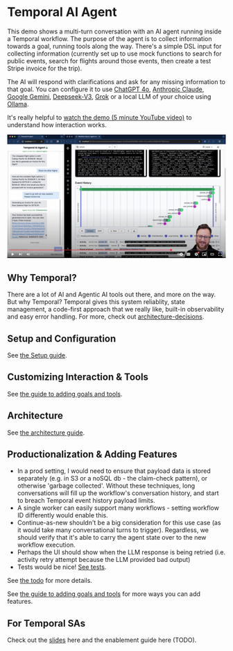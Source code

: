 # Temporal AI Agent

This demo shows a multi-turn conversation with an AI agent running inside a Temporal workflow. The purpose of the agent is to collect information towards a goal, running tools along the way. There's a simple DSL input for collecting information (currently set up to use mock functions to search for public events, search for flights around those events, then create a test Stripe invoice for the trip).

The AI will respond with clarifications and ask for any missing information to that goal. You can configure it to use [ChatGPT 4o](https://openai.com/index/hello-gpt-4o/), [Anthropic Claude](https://www.anthropic.com/claude), [Google Gemini](https://gemini.google.com), [Deepseek-V3](https://www.deepseek.com/), [Grok](https://docs.x.ai/docs/overview) or a local LLM of your choice using [Ollama](https://ollama.com).

It's really helpful to [watch the demo (5 minute YouTube video)](https://www.youtube.com/watch?v=GEXllEH2XiQ) to understand how interaction works.

[![Watch the demo](./assets/agent-youtube-screenshot.jpeg)](https://www.youtube.com/watch?v=GEXllEH2XiQ)

## Why Temporal?
There are a lot of AI and Agentic AI tools out there, and more on the way. But why Temporal? Temporal gives this system reliablity, state management, a code-first approach that we really like, built-in observability and easy error handling.
For more, check out [architecture-decisions](./architecture-decisions.md).

## Setup and Configuration
See [the Setup guide](./setup.md).

## Customizing Interaction & Tools
See [the guide to adding goals and tools](./adding-goals-and-tools.md).

## Architecture
See [the architecture guide](./architecture.md).

## Productionalization & Adding Features
- In a prod setting, I would need to ensure that payload data is stored separately (e.g. in S3 or a noSQL db - the claim-check pattern), or otherwise 'garbage collected'. Without these techniques, long conversations will fill up the workflow's conversation history, and start to breach Temporal event history payload limits.
- A single worker can easily support many workflows - setting workflow ID differently would enable this.
- Continue-as-new shouldn't be a big consideration for this use case (as it would take many conversational turns to trigger). Regardless, we should verify that it's able to carry the agent state over to the new workflow execution.
- Perhaps the UI should show when the LLM response is being retried (i.e. activity retry attempt because the LLM provided bad output)
- Tests would be nice! [See tests](./tests/).

See [the todo](./todo.md) for more details.

See [the guide to adding goals and tools](./adding-goals-and-tools.md) for more ways you can add features.

## For Temporal SAs
Check out the [slides](https://docs.google.com/presentation/d/1wUFY4v17vrtv8llreKEBDPLRtZte3FixxBUn0uWy5NU/edit#slide=id.g3333e5deaa9_0_0) here and the enablement guide here (TODO).
